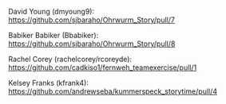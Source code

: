 David Young (dmyoung9): https://github.com/sjbaraho/Ohrwurm_Story/pull/7

Babiker Babiker (Bbabiker):
https://github.com/sjbaraho/Ohrwurm_Story/pull/8

Rachel Corey (rachelcorey/rcoreyde): https://github.com/cadkiso1/fernweh_teamexercise/pull/1

Kelsey Franks (kfrank4): https://github.com/andrewseba/kummerspeck_storytime/pull/4
